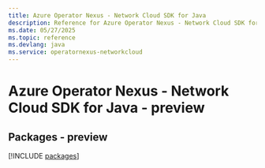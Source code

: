 ```yaml
---
title: Azure Operator Nexus - Network Cloud SDK for Java
description: Reference for Azure Operator Nexus - Network Cloud SDK for Java
ms.date: 05/27/2025
ms.topic: reference
ms.devlang: java
ms.service: operatornexus-networkcloud
---
```

# Azure Operator Nexus - Network Cloud SDK for Java - preview
## Packages - preview
[!INCLUDE [packages](operator-nexus---network-cloud-index.md)]